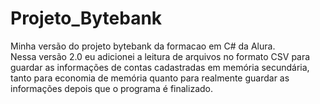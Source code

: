 # Projeto_Bytebank
 Minha versão do projeto bytebank da formacao em C# da Alura.  <br />
 Nessa versão 2.0 eu adicionei a leitura de arquivos no formato CSV para guardar as informações de contas cadastradas em memória secundária, tanto para economia de memória quanto para realmente guardar as informações depois que o programa é finalizado.
